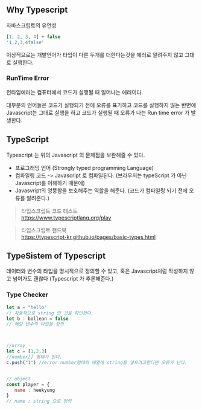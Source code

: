 ## Why Typescript

자바스크립트의 유연성

```javascript
[1, 2, 3, 4] + false
'1,2,3,4false'
```

이상적으로는 개발언어가 타입이 다른 두개를 더한다는것을 에러로 알려주지 않고 그대로 실행한다.

### RunTime Error 
런타임에러는 컴퓨터에서 코드가 실행될 때 일어나는 에러이다.

대부분의 언어들은 코드가 실행되기 전에 오류를 표기하고 코드를 실행하지 않는 반면에 
Javascript는 그대로 실행을 하고 코드가 실행될 때 오류가 나는 Run time error 가 발생한다.


## TypeScript 
Typescript 는 위의 Javascript 의 문제점을 보완해줄 수 있다.

- 프로그래밍 언어 (Strongly typed programming Language)
- 컴파일링 코드 -> Javascript 로 컴파일된다. (브라우저는 typeScript 가 아닌 Javascript를 이해하기 때문에)
- Javasvript의 엉뚱함을 보호해주는 역할을 해준다. (코드가 컴파일링 되기 전에 오류를 알려준다.)

>  타입스크립트 코드 테스트 <br> https://www.typescriptlang.org/play

> 타입스크립트 핸드북 <br> https://typescript-kr.github.io/pages/basic-types.html



## TypeSistem of Typescript

데이터와 변수의 타입을 명시적으로 정의할 수 있고,
혹은 Javascript처럼 작성하지 않고 넘어가도 괜찮다 (Typescript 가 추론해준다.)

### Type Checker
```js
let a = "hello"
// 자동적으로 string 인 것을 확인한다.
let b : bollean = false
// 해당 변수의 타입을 정의



//array
let c = [1,2,3]
//number[] 형태가 된다.
c.push("1") //error number형태의 배열에 string을 넣으려고한다면 오류가 난다.


// object
const player = {
   name : heekyung
}
// name : string 으로 정의 
```
